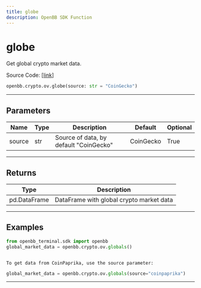 ```yaml
---
title: globe
description: OpenBB SDK Function
---
```


# globe

Get global crypto market data.

Source Code: [[link](https://github.com/OpenBB-finance/OpenBBTerminal/tree/main/openbb_terminal/cryptocurrency/overview/sdk_helpers.py#L11)]

```python
openbb.crypto.ov.globe(source: str = "CoinGecko")
```

---

## Parameters

| Name | Type | Description | Default | Optional |
| ---- | ---- | ----------- | ------- | -------- |
| source | str | Source of data, by default "CoinGecko" | CoinGecko | True |


---

## Returns

| Type | Description |
| ---- | ----------- |
| pd.DataFrame | DataFrame with global crypto market data |
---

## Examples

```python
from openbb_terminal.sdk import openbb
global_market_data = openbb.crypto.ov.globals()
```

```

To get data from CoinPaprika, use the source parameter:
```
```python
global_market_data = openbb.crypto.ov.globals(source="coinpaprika")
```

---

